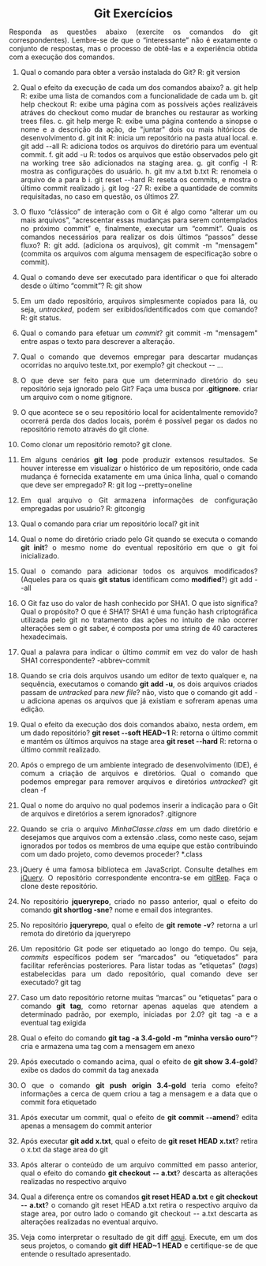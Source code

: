 <p style="text-align: center;"><font size="5"><b>Git Exercícios</b></font></p1></p>
<DIV align="justify">

Responda as questões abaixo (exercite os comandos do git correspondentes). Lembre-se de que o “interessante” não é exatamente o conjunto de respostas, mas o processo de obtê-las e a experiência obtida com a execução dos comandos.


1. Qual o comando para obter a versão instalada do Git? R: git version
2. Qual o efeito da execução de cada um dos comandos abaixo?
  a. git help R: exibe uma lista de comandos com a funcionalidade de cada um
  b. git help checkout R: exibe uma página com as possíveis ações realizáveis atráves do checkout como mudar de branches ou restaurar as working trees files.
  c. git help merge R: exibe uma página contendo a sinopse o nome e a descrição da ação, de "juntar" dois ou mais hitóricos de desenvolvimento
  d. git init R: inicia um repositório na pasta atual local.
  e. git add --all R: adiciona todos os arquivos do diretório para um eventual commit.
  f. git add -u R: todos os arquivos que estão observados pelo git na working tree são adicionados na staging area.
  g. git config -l R: mostra as configurações do usuário.
  h. git mv a.txt b.txt R: renomeia o arquivo de a para b
  i. git reset --hard R: reseta os commits, e mostra o último commit realizado
  j. git log -27 R: exibe a quantidade de commits requisitadas, no caso em questão, os últimos 27.

3. O fluxo “clássico” de interação com o Git é algo como “alterar um ou mais arquivos”, “acrescentar essas mudanças para serem contemplados no próximo commit” e, finalmente, executar um “commit”. Quais os comandos necessários para realizar os dois últimos “passos” desse fluxo?
R: git add. (adiciona os arquivos), git commit -m "mensagem" (commita os arquivos com alguma mensagem de especificação sobre o commit).

4. Qual o comando deve ser executado para identificar o que foi alterado desde o último “commit”?
R: git show
5. Em um dado repositório, arquivos simplesmente copiados para lá, ou seja, _untracked_, podem ser exibidos/identificados com que comando?
R: git status.
6. Qual o comando para efetuar um _commit_?
git commit -m "mensagem" entre aspas o texto para descrever a alteração.
7. Qual o comando que devemos empregar para descartar mudanças ocorridas no arquivo teste.txt, por exemplo?
git checkout -- ...
8. O que deve ser feito para que um determinado diretório do seu repositório seja ignorado pelo Git? Faça uma busca por **.gitignore**.
criar um arquivo com o nome gitignore.
9. O que acontece se o seu repositório local for acidentalmente removido?
ocorrerá perda dos dados locais, porém é possível pegar os dados no repositório remoto através do git clone.
10. Como clonar um repositório remoto?
git clone.
11. Em alguns cenários **git log** pode produzir extensos resultados. Se houver interesse em visualizar o histórico de um repositório, onde cada mudança é fornecida exatamente em uma única linha, qual o comando que deve ser empregado?
R: git log --pretty=oneline
12. Em qual arquivo o Git armazena informações de configuração empregadas por usuário?
R: gitcongig
13. Qual o comando para criar um repositório local?
git init
14. Qual o nome do diretório criado pelo Git quando se executa o comando **git init**?
o mesmo nome do eventual repositório em que o git foi inicializado.
15. Qual o comando para adicionar todos os arquivos modificados? (Aqueles para os quais **git status** identificam como **modified**?)
git add --all
16. O Git faz uso do valor de hash conhecido por SHA1. O que isto significa? Qual o propósito? O que é SHA1?
SHA1 é uma função hash criptográfica utilizada pelo git no tratamento das ações no intuito de não ocorrer alterações sem o git saber, é composta por uma string de 40 caracteres hexadecimais.
17. Qual a palavra para indicar o último _commit_ em vez do valor de hash SHA1 correspondente?
-abbrev-commit
18. Quando se cria dois arquivos usando um editor de texto qualquer e, na sequência, executamos o comando **git add -u**, os dois arquivos criados passam de _untracked_ para _new file_?
não, visto que o comando git add -u adiciona apenas os arquivos que já existiam e sofreram apenas uma edição.
19. Qual o efeito da execução dos dois comandos abaixo, nesta ordem, em um dado repositório?
**git reset --soft HEAD~1** R: retorna o último commit e mantém os últimos arquivos na stage area
**git reset --hard** R: retorna o último commit realizado.

20. Após o emprego de um ambiente integrado de desenvolvimento (IDE), é comum a criação de arquivos e diretórios. Qual o comando que podemos empregar para remover arquivos e diretórios _untracked_?
git clean -f
21. Qual o nome do arquivo no qual podemos inserir a indicação para o Git de arquivos e diretórios a serem ignorados?
.gitignore
22. Quando se cria o arquivo _MinhaClasse.class_ em um dado diretório e desejamos que arquivos com a extensão .class, como neste caso, sejam ignorados por todos os membros de uma equipe que estão contribuindo com um dado projeto, como devemos proceder?
*.class
23. jQuery é uma famosa biblioteca em JavaScript. Consulte detalhes em [jQuery](http://jquery.com). O repositório correspondente encontra-se em [gitRep](https://github.com/jquery/jquery.git). Faça o clone deste repositório.

24. No repositório **jqueryrepo**, criado no passo anterior, qual o efeito do comando
**git shortlog -sne**?
nome e email dos integrantes.
25. No repositório **jqueryrepo**, qual o efeito de **git remote -v**?
retorna a url remota do diretório da jqueryrepo
26. Um repositório Git pode ser etiquetado ao longo do tempo. Ou seja, _commits_ específicos podem ser “marcados” ou “etiquetados” para facilitar referências posteriores. Para listar todas as “etiquetas” (_tags_) estabelecidas para um dado repositório, qual comando deve ser executado?
git tag
27. Caso um dato repositório retorne muitas “marcas” ou “etiquetas” para o comando **git tag**, como retornar apenas aquelas que atendem a determinado padrão, por exemplo, iniciadas por 2.0?
git tag -a e a eventual tag exigida
28. Qual o efeito do comando **git tag -a 3.4-gold -m “minha versão ouro”**?
cria e armazena uma tag com a mensagem em anexo
29. Após executado o comando acima, qual o efeito de **git show 3.4-gold**?
exibe os dados do commit da tag anexada
30. O que o comando **git push origin 3.4-gold** teria como efeito?
informações a cerca de quem criou a tag a mensagem e a data que o commit fora etiquetado
31. Após executar um commit, qual o efeito de **git commit --amend**?
edita apenas a mensagem do commit anterior
32. Após executar **git add x.txt**, qual o efeito de **git reset HEAD x.txt**?
retira o x.txt da stage area do git
33. Após alterar o conteúdo de um arquivo committed em passo anterior, qual o efeito do comando **git checkout -- a.txt**?
descarta as alterações realizadas no respectivo arquivo
34. Qual a diferença entre os comandos **git reset HEAD a.txt** e **git checkout -- a.txt**?
o comando git reset HEAD a.txt retira o respectivo arquivo da stage area, por outro lado o comando git checkout -- a.txt descarta as alterações realizadas no eventual arquivo.
35. Veja como interpretar o resultado de git diff [aqui](https://medium.com/therobinkim/how-to-read-a-git-diff-6c87a9dc47c5). Execute, em um dos seus projetos, o comando **git diff HEAD~1 HEAD** e certifique-se de que entende o resultado apresentado.















</DIV/>

